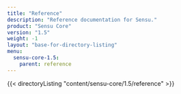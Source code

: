 ```yaml
---
title: "Reference"
description: "Reference documentation for Sensu."
product: "Sensu Core"
version: "1.5"
weight: -1
layout: "base-for-directory-listing"
menu:
  sensu-core-1.5:
    parent: reference
---
```


{{< directoryListing "content/sensu-core/1.5/reference" >}}
